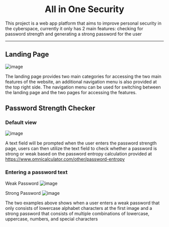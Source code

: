 <h1 align="center">All in One Security</h1>

This project is a web app platform that aims to improve personal security in the cyberspace, currently it only has 2 main features: checking for password strength and generating a strong password for the user 

-------
## Landing Page

![image](https://user-images.githubusercontent.com/53087572/170997997-2ff71d74-a900-482a-a969-93781378b910.png)

The landing page provides two main categories for accessing the two main features of the website, 
an additional navigation menu is also provided at the top right side. The navigation menu can be used for switching
between the landing page and the two pages for accessing the features.

## Password Strength Checker
### Default view 
![image](https://user-images.githubusercontent.com/53087572/170998558-00745f6c-d0f3-45b4-ab0e-50bb7b317dae.png)

A text field will be prompted when the user enters the password strength page, users can then utilize 
the text field to check whether a password is strong or weak based on the password entropy 
calculation provided at https://www.omnicalculator.com/other/password-entropy

### Entering a password text


Weak Password
![image](https://user-images.githubusercontent.com/53087572/170998989-f96a91e4-d108-4546-8036-c1ee275aa680.png)

Strong Password 
![image](https://user-images.githubusercontent.com/53087572/170999383-2bdb603a-f0fc-4fbd-b33f-e797b9c1be0a.png)

The two examples above shows when a user enters a weak password that only consists of lowercase 
alphabet characters at the first image and a strong password that consists of multiple combinations 
of lowercase, uppercase, numbers, and special characters

